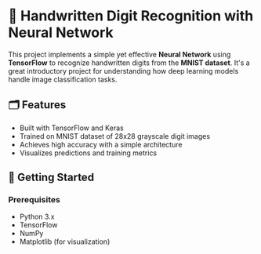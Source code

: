 # 🧠 Handwritten Digit Recognition with Neural Network

This project implements a simple yet effective **Neural Network** using **TensorFlow** to recognize handwritten digits from the **MNIST dataset**. It's a great introductory project for understanding how deep learning models handle image classification tasks.

## 🗂️ Features

- Built with TensorFlow and Keras
- Trained on MNIST dataset of 28x28 grayscale digit images
- Achieves high accuracy with a simple architecture
- Visualizes predictions and training metrics

## 🚀 Getting Started

### Prerequisites

- Python 3.x
- TensorFlow
- NumPy
- Matplotlib (for visualization)



